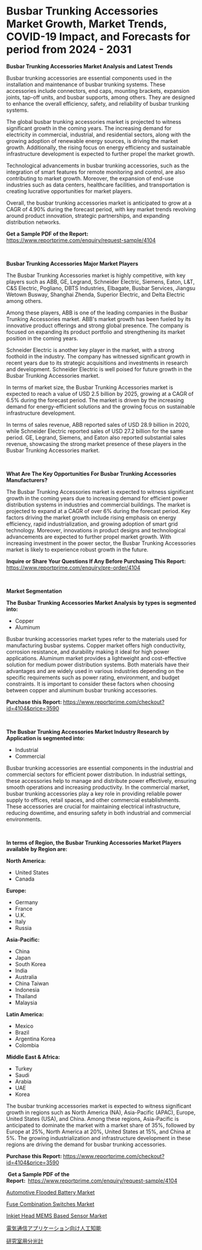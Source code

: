 <p><h1>Busbar Trunking Accessories Market Growth, Market Trends, COVID-19 Impact, and Forecasts for period from 2024 - 2031</h1></p><p><strong>Busbar Trunking Accessories Market Analysis and Latest Trends</strong></p>
<p><p>Busbar trunking accessories are essential components used in the installation and maintenance of busbar trunking systems. These accessories include connectors, end caps, mounting brackets, expansion joints, tap-off units, and busbar supports, among others. They are designed to enhance the overall efficiency, safety, and reliability of busbar trunking systems.</p><p>The global busbar trunking accessories market is projected to witness significant growth in the coming years. The increasing demand for electricity in commercial, industrial, and residential sectors, along with the growing adoption of renewable energy sources, is driving the market growth. Additionally, the rising focus on energy efficiency and sustainable infrastructure development is expected to further propel the market growth.</p><p>Technological advancements in busbar trunking accessories, such as the integration of smart features for remote monitoring and control, are also contributing to market growth. Moreover, the expansion of end-use industries such as data centers, healthcare facilities, and transportation is creating lucrative opportunities for market players.</p><p>Overall, the busbar trunking accessories market is anticipated to grow at a CAGR of 4.90% during the forecast period, with key market trends revolving around product innovation, strategic partnerships, and expanding distribution networks.</p></p>
<p><strong>Get a Sample PDF of the Report:&nbsp;</strong> <a href="https://www.reportprime.com/enquiry/request-sample/4104">https://www.reportprime.com/enquiry/request-sample/4104</a></p>
<p>&nbsp;</p>
<p><strong>Busbar Trunking Accessories Major Market Players</strong></p>
<p><p>The Busbar Trunking Accessories market is highly competitive, with key players such as ABB, GE, Legrand, Schneider Electric, Siemens, Eaton, L&T, C&S Electric, Pogliano, DBTS Industries, Elbagate, Busbar Services, Jiangsu Wetown Busway, Shanghai Zhenda, Superior Electric, and Delta Electric among others.</p><p>Among these players, ABB is one of the leading companies in the Busbar Trunking Accessories market. ABB's market growth has been fueled by its innovative product offerings and strong global presence. The company is focused on expanding its product portfolio and strengthening its market position in the coming years.</p><p>Schneider Electric is another key player in the market, with a strong foothold in the industry. The company has witnessed significant growth in recent years due to its strategic acquisitions and investments in research and development. Schneider Electric is well poised for future growth in the Busbar Trunking Accessories market.</p><p>In terms of market size, the Busbar Trunking Accessories market is expected to reach a value of USD 2.5 billion by 2025, growing at a CAGR of 6.5% during the forecast period. The market is driven by the increasing demand for energy-efficient solutions and the growing focus on sustainable infrastructure development.</p><p>In terms of sales revenue, ABB reported sales of USD 28.9 billion in 2020, while Schneider Electric reported sales of USD 27.2 billion for the same period. GE, Legrand, Siemens, and Eaton also reported substantial sales revenue, showcasing the strong market presence of these players in the Busbar Trunking Accessories market.</p></p>
<p>&nbsp;</p>
<p><strong>What Are The Key Opportunities For Busbar Trunking Accessories Manufacturers?</strong></p>
<p><p>The Busbar Trunking Accessories market is expected to witness significant growth in the coming years due to increasing demand for efficient power distribution systems in industries and commercial buildings. The market is projected to expand at a CAGR of over 6% during the forecast period. Key factors driving the market growth include rising emphasis on energy efficiency, rapid industrialization, and growing adoption of smart grid technology. Moreover, innovations in product designs and technological advancements are expected to further propel market growth. With increasing investment in the power sector, the Busbar Trunking Accessories market is likely to experience robust growth in the future.</p></p>
<p><strong>Inquire or Share Your Questions If Any Before Purchasing This Report:</strong> <a href="https://www.reportprime.com/enquiry/pre-order/4104">https://www.reportprime.com/enquiry/pre-order/4104</a></p>
<p>&nbsp;</p>
<p><strong>Market Segmentation</strong></p>
<p><strong>The Busbar Trunking Accessories Market Analysis by types is segmented into:</strong></p>
<p><ul><li>Copper</li><li>Aluminum</li></ul></p>
<p><p>Busbar trunking accessories market types refer to the materials used for manufacturing busbar systems. Copper market offers high conductivity, corrosion resistance, and durability making it ideal for high power applications. Aluminum market provides a lightweight and cost-effective solution for medium power distribution systems. Both materials have their advantages and are widely used in various industries depending on the specific requirements such as power rating, environment, and budget constraints. It is important to consider these factors when choosing between copper and aluminum busbar trunking accessories.</p></p>
<p><strong>Purchase this Report:&nbsp;</strong><a href="https://www.reportprime.com/checkout?id=4104&price=3590">https://www.reportprime.com/checkout?id=4104&price=3590</a></p>
<p>&nbsp;</p>
<p><strong>The Busbar Trunking Accessories Market Industry Research by Application is segmented into:</strong></p>
<p><ul><li>Industrial</li><li>Commercial</li></ul></p>
<p><p>Busbar trunking accessories are essential components in the industrial and commercial sectors for efficient power distribution. In industrial settings, these accessories help to manage and distribute power effectively, ensuring smooth operations and increasing productivity. In the commercial market, busbar trunking accessories play a key role in providing reliable power supply to offices, retail spaces, and other commercial establishments. These accessories are crucial for maintaining electrical infrastructure, reducing downtime, and ensuring safety in both industrial and commercial environments.</p></p>
<p>&nbsp;</p>
<p><strong>In terms of Region, the Busbar Trunking Accessories Market Players available by Region are:</strong></p>
<p>
    <p> <strong> North America: </strong>
        <ul>
            <li>United States</li>
            <li>Canada</li>
        </ul>
        </p> 
    <p> <strong> Europe: </strong>
        <ul>
            <li>Germany</li>
            <li>France</li>
            <li>U.K.</li>
            <li>Italy</li>
            <li>Russia</li>
        </ul>
        </p> 
    <p> <strong> Asia-Pacific: </strong>
        <ul>
            <li>China</li>
            <li>Japan</li>
            <li>South Korea</li>
            <li>India</li>
            <li>Australia</li>
            <li>China Taiwan</li>
            <li>Indonesia</li>
            <li>Thailand</li>
            <li>Malaysia</li>
        </ul>
        </p> 
    <p> <strong> Latin America: </strong>
        <ul>
            <li>Mexico</li>
            <li>Brazil</li>
            <li>Argentina Korea</li>
            <li>Colombia</li>
        </ul>
        </p> 
    <p> <strong> Middle East & Africa: </strong>
        <ul>
            <li>Turkey</li>
            <li>Saudi</li>
            <li>Arabia</li>
            <li>UAE</li>
            <li>Korea</li>
        </ul>
    </p>
    </p>
<p><p>The busbar trunking accessories market is expected to witness significant growth in regions such as North America (NA), Asia-Pacific (APAC), Europe, United States (USA), and China. Among these regions, Asia-Pacific is anticipated to dominate the market with a market share of 35%, followed by Europe at 25%, North America at 20%, United States at 15%, and China at 5%. The growing industrialization and infrastructure development in these regions are driving the demand for busbar trunking accessories.</p></p>
<p><strong>Purchase this Report: </strong><a href="https://www.reportprime.com/checkout?id=4104&price=3590">https://www.reportprime.com/checkout?id=4104&price=3590</a></p>
<p>&nbsp;<strong>Get a Sample PDF of the Report:&nbsp;&nbsp;</strong><a href="https://www.reportprime.com/enquiry/request-sample/4104">https://www.reportprime.com/enquiry/request-sample/4104</a></p>
<p><strong></strong></p>
<p><p><a href="https://issuu.com/reportprime-2/docs/automotive-flooded-battery-market-size-2030.pptx">Automotive Flooded Battery Market</a></p><p><a href="https://github.com/jaidynmorantestelletmjzya/Market-Research-Report-List-2/blob/main/fuse-combination-switches-market.md">Fuse Combination Switches Market</a></p><p><a href="https://github.com/ruddyyedelwadw/Market-Research-Report-List-1/blob/main/inkjet-head-mems-based-sensor-market.md">Inkjet Head MEMS Based Sensor Market</a></p><p><a href="https://github.com/SantosDicki04/Market-Research-Report-List-1/blob/main/846571714965.md">電気通信アプリケーション向け人工知能</a></p><p><a href="https://medium.com/@munroco657/%E7%A0%94%E7%A9%B6%E5%AE%A4%E3%82%B9%E3%83%9A%E3%82%AF%E3%83%88%E3%83%AD%E3%83%A1%E3%83%BC%E3%82%BF%E3%83%BC%E5%B8%82%E5%A0%B4%E3%81%AE%E5%88%86%E6%9E%90-%E3%82%B0%E3%83%AD%E3%83%BC%E3%83%90%E3%83%AB%E7%94%A3%E6%A5%AD%E3%81%AE%E5%B1%95%E6%9C%9B%E3%81%A8%E4%BA%88%E6%B8%AC-2024%E5%B9%B4%E3%81%8B%E3%82%892031%E5%B9%B4-cec4f0eef07a">研究室用分光計</a></p></p>